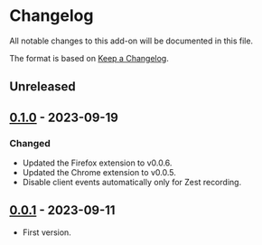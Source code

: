 # Changelog
All notable changes to this add-on will be documented in this file.

The format is based on [Keep a Changelog](https://keepachangelog.com/en/1.0.0/).

## Unreleased


## [0.1.0] - 2023-09-19

### Changed
- Updated the Firefox extension to v0.0.6.
- Updated the Chrome extension to v0.0.5.
- Disable client events automatically only for Zest recording.

## [0.0.1] - 2023-09-11

- First version.

[0.1.0]: https://github.com/zaproxy/zap-extensions/releases/client-v0.1.0
[0.0.1]: https://github.com/zaproxy/zap-extensions/releases/client-v0.0.1
